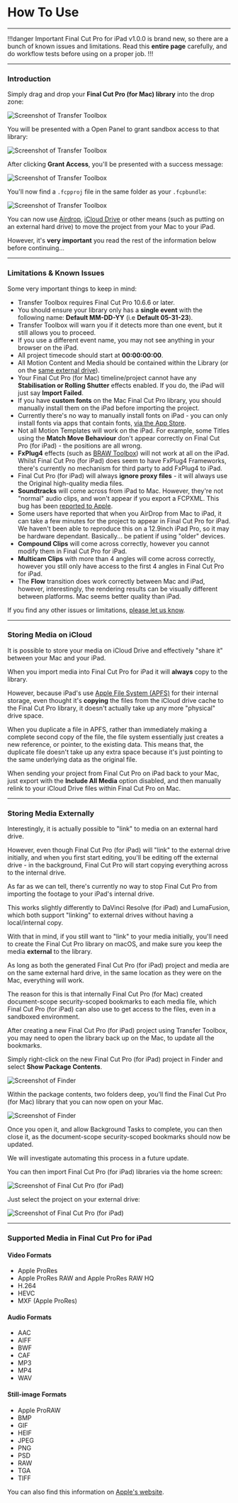 # How To Use

---

!!!danger Important
Final Cut Pro for iPad v1.0.0 is brand new, so there are a bunch of known issues and limitations. Read this **entire page** carefully, and do workflow tests before using on a proper job.
!!!

---

### Introduction

Simply drag and drop your **Final Cut Pro (for Mac) library** into the drop zone:

![_Screenshot of Transfer Toolbox_](static/homepage.png)

You will be presented with a Open Panel to grant sandbox access to that library:

![_Screenshot of Transfer Toolbox_](static/grant-access.png)

After clicking **Grant Access**, you'll be presented with a success message:

![_Screenshot of Transfer Toolbox_](static/victory.png)

You'll now find a `.fcpproj` file in the same folder as your `.fcpbundle`:

![_Screenshot of Transfer Toolbox_](static/result-files.png)

You can now use [Airdrop](https://support.apple.com/en-au/HT203106#:~:text=Select%20AirDrop%20in%20the%20sidebar,recipient%20shown%20in%20the%20window.), [iCloud Drive](https://support.apple.com/en-au/guide/mac-help/mchle5a61431/mac) or other means (such as putting on an external hard drive) to move the project from your Mac to your iPad.

However, it's **very important** you read the rest of the information below before continuing...

---

### Limitations & Known Issues

Some very important things to keep in mind:

- Transfer Toolbox requires Final Cut Pro 10.6.6 or later.
- You should ensure your library only has a **single event** with the following name: **Default MM-DD-YY** (i.e **Default 05-31-23**).
- Transfer Toolbox will warn you if it detects more than one event, but it still allows you to proceed.
- If you use a different event name, you may not see anything in your browser on the iPad.
- All project timecode should start at **00:00:00:00**.
- All Motion Content and Media should be contained within the Library (or on the [same external drive](https://transfertoolbox.io/how-to-use/#storing-media-externally)).
- Your Final Cut Pro (for Mac) timeline/project cannot have any **Stabilisation or Rolling Shutter** effects enabled. If you do, the iPad will just say **Import Failed**.
- If you have **custom fonts** on the Mac Final Cut Pro library, you should manually install them on the iPad before importing the project.
- Currently there's no way to manually install fonts on iPad - you can only install fonts via apps that contain fonts, [via the App Store](https://support.apple.com/en-au/guide/ipad/ipad952422ba/ipados).
- Not all Motion Templates will work on the iPad. For example, some Titles using the **Match Move Behaviour** don't appear correctly on Final Cut Pro (for iPad) - the positions are all wrong.
- **FxPlug4** effects (such as [BRAW Toolbox](https://brawtoolbox.io)) will not work at all on the iPad. Whilst Final Cut Pro (for iPad) does seem to have FxPlug4 Frameworks, there's currently no mechanism for third party to add FxPlug4 to iPad.
- Final Cut Pro (for iPad) will always **ignore proxy files** - it will always use the Original high-quality media files.
- **Soundtracks** will come across from iPad to Mac. However, they're not "normal" audio clips, and won't appear if you export a FCPXML. This bug has been [reported to Apple](https://github.com/CommandPost/FCPCafe/issues/94).
- Some users have reported that when you AirDrop from Mac to iPad, it can take a few minutes for the project to appear in Final Cut Pro for iPad. We haven't been able to reproduce this on a 12.9inch iPad Pro, so it may be hardware dependant. Basically... be patient if using "older" devices.
- **Compound Clips** will come across correctly, however you cannot modify them in Final Cut Pro for iPad.
- **Multicam Clips** with more than 4 angles will come across correctly, however you still only have access to the first 4 angles in Final Cut Pro for iPad.
- The **Flow** transition does work correctly between Mac and iPad, however, interestingly, the rendering results can be visually different between platforms. Mac seems better quality than iPad.

If you find any other issues or limitations, [please let us know](https://transfertoolbox.io/support/).

---

### Storing Media on iCloud

It is possible to store your media on iCloud Drive and effectively "share it" between your Mac and your iPad.

When you import media into Final Cut Pro for iPad it will **always** copy to the library.

However, because iPad's use [Apple File System (APFS)](https://support.apple.com/en-au/guide/disk-utility/dsku19ed921c/mac) for their internal storage, even thought it's **copying** the files from the iCloud drive cache to the Final Cut Pro library, it doesn't actually take up any more "physical" drive space.

When you duplicate a file in APFS, rather than immediately making a complete second copy of the file, the file system essentially just creates a new reference, or pointer, to the existing data. This means that, the duplicate file doesn't take up any extra space because it's just pointing to the same underlying data as the original file.

When sending your project from Final Cut Pro on iPad back to your Mac, just export with the **Include All Media** option disabled, and then manually relink to your iCloud Drive files within Final Cut Pro on Mac.

---

### Storing Media Externally

Interestingly, it is actually possible to "link" to media on an external hard drive.

However, even though Final Cut Pro (for iPad) will "link" to the external drive initially, and when you first start editing, you'll be editing off the external drive - in the background, Final Cut Pro will start copying everything across to the internal drive.

As far as we can tell, there's currently no way to stop Final Cut Pro from importing the footage to your iPad's internal drive.

This works slightly differently to DaVinci Resolve (for iPad) and LumaFusion, which both support "linking" to external drives without having a local/internal copy.

With that in mind, if you still want to "link" to your media initially, you'll need to create the Final Cut Pro library on macOS, and make sure you keep the media **external** to the library.

As long as both the generated Final Cut Pro (for iPad) project and media are on the same external hard drive, in the same location as they were on the Mac, everything will work.

The reason for this is that internally Final Cut Pro (for Mac) created document-scope security-scoped bookmarks to each media file, which Final Cut Pro (for iPad) can also use to get access to the files, even in a sandboxed environment.

After creating a new Final Cut Pro (for iPad) project using Transfer Toolbox, you may need to open the library back up on the Mac, to update all the bookmarks.

Simply right-click on the new Final Cut Pro (for iPad) project in Finder and select **Show Package Contents**.

![_Screenshot of Finder_](static/show-package-contents.png)

Within the package contents, two folders deep, you'll find the Final Cut Pro (for Mac) library that you can now open on your Mac.

![_Screenshot of Finder_](static/inside-project.png)

Once you open it, and allow Background Tasks to complete, you can then close it, as the document-scope security-scoped bookmarks should now be updated.

We will investigate automating this process in a future update.

You can then import Final Cut Pro (for iPad) libraries via the home screen:

![_Screenshot of Final Cut Pro (for iPad)_](static/import-ipad.jpeg)

Just select the project on your external drive:

![_Screenshot of Final Cut Pro (for iPad)_](static/external-ssd.jpeg)

---

### Supported Media in Final Cut Pro for iPad

#### Video Formats

- Apple ProRes
- Apple ProRes RAW and Apple ProRes RAW HQ
- H.264
- HEVC
- MXF (Apple ProRes)

#### Audio Formats

- AAC
- AIFF
- BWF
- CAF
- MP3
- MP4
- WAV

#### Still-image Formats

- Apple ProRAW
- BMP
- GIF
- HEIF
- JPEG
- PNG
- PSD
- RAW
- TGA
- TIFF

You can also find this information on [Apple's website](https://support.apple.com/en-au/guide/final-cut-pro-ipad/dev3f1bb94c2/ipados).